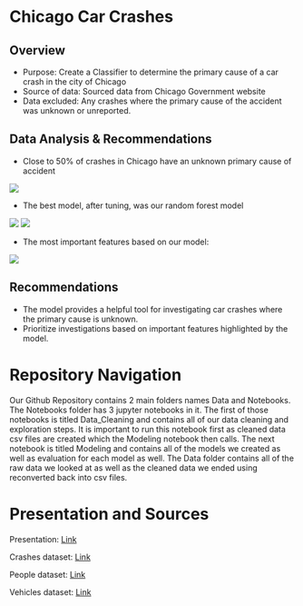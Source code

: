 # Chicago Car Crashes

## Overview
* Purpose: Create a Classifier to determine the primary cause of a car crash in the city of Chicago
* Source of data: Sourced data from Chicago Government website
* Data excluded: Any crashes where the primary cause of the accident was unknown or unreported.

## Data Analysis & Recommendations
* Close to 50% of crashes in Chicago have an unknown primary cause of accident

<img src = '/images/business_problem.png'>

* The best model, after tuning, was our random forest model

<img src = '/images/cm_randomforest.png'>

<img src = '/images/roc_randomforest.png'>

* The most important features based on our model:

<img src = '/images/feature_importance.png'>

## Recommendations

* The model provides a helpful tool for investigating car crashes where the primary cause is unknown.
* Prioritize investigations based on important features highlighted by the model.

# Repository Navigation
Our Github Repository contains 2 main folders names Data and Notebooks. The Notebooks folder has 3 jupyter notebooks in it. The first of those notebooks is titled Data_Cleaning and contains all of our data cleaning and exploration steps. It is important to run this notebook first as cleaned data csv files are created which the Modeling notebook then calls. The next notebook is titled Modeling and contains all of the models we created as well as evaluation for each model as well. The Data folder contains all of the raw data we looked at as well as the cleaned data we ended using reconverted back into csv files. 

# Presentation and Sources
Presentation: [Link](https://docs.google.com/presentation/d/1-mDPeNw8ceEtgrEbTC_9TN8NCnfrG85J4SGQtEGcP_g/edit#slide=id.g2b2d0d004c9_0_564)

Crashes dataset: [Link](https://data.cityofchicago.org/Transportation/Traffic-Crashes-Crashes/85ca-t3if/about_data)

People dataset: [Link](https://data.cityofchicago.org/Transportation/Traffic-Crashes-People/u6pd-qa9d)

Vehicles dataset: [Link](https://data.cityofchicago.org/Transportation/Traffic-Crashes-Vehicles/68nd-jvt3/about_data)
